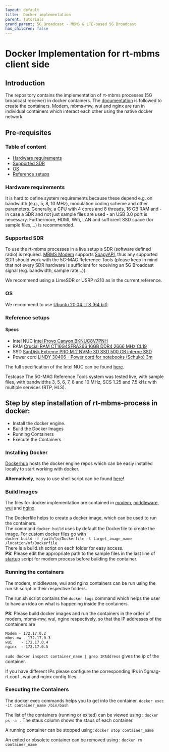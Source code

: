 ```yaml
---
layout: default
title:  Docker implementation
parent: Tutorials
grand_parent: 5G Broadcast - MBMS & LTE-based 5G Broadcast
has_children: false
---
```


# Docker Implementation for rt-mbms client side

## Introduction

The repository contains the implementation of rt-mbms processes (5G broadcast receiver) in docker containers. The [documentation](https://github.com/5G-MAG/Documentation-and-Architecture/wiki) is followed to create the containers. Modem, mbms-mw, wui and nginx are run in individual containers which interact each other using the native docker network. 

## Pre-requisites

### Table of content

* [Hardware requirements](https://github.com/5G-MAG/rt-mbms-docker#hardware-requirements)
* [Supported SDR](https://github.com/5G-MAG/rt-mbms-docker#supported-sdr)
* [OS](https://github.com/5G-MAG/rt-mbms-docker#os)
* [Reference setups](https://github.com/5G-MAG/rt-mbms-docker#reference-setups)

### Hardware requirements
It is hard to define system requirements because these depend e.g. on bandwidth (e.g., 5, 8, 10 MHz), modulation coding scheme and other parameters. Generally, a CPU with 4 cores and 8 threads, 16 GB RAM and - in case a SDR and not just sample files are used - an USB 3.0 port is necessary. Furthermore, HDMI, Wifi, LAN and sufficient SSD space (for sample files,...) is recommended.

### Supported SDR
To use the rt-mbms processes in a live setup a SDR (software defined radio) is required.
[MBMS Modem](https://github.com/5G-MAG/Documentation-and-Architecture/wiki/MBMS-Modem) supports [SoapyAPI](https://github.com/pothosware/SoapySDR/wiki), thus any supported SDR should work with the 5G-MAG Reference Tools (please keep in mind that not every SDR hardware is sufficient for receiving an 5G Broadcast signal (e.g. bandwidth, sample rate...)).

We recommend using a LimeSDR or USRP n210 as in the current reference.

### OS
We recommend to use [Ubuntu 20.04 LTS (64 bit)](https://ubuntu.com/)

### Reference setups

#### Specs

* Intel NUC 	[Intel Provo Canyon BKNUC8V7PNH](https://www.amazon.de/gp/product/B08CNLFM1N/ref=ppx_yo_dt_b_asin_title_o06_s00?ie=UTF8&psc=1)	
* RAM	[Crucial RAM CT16G4SFRA266 16GB DDR4 2666 MHz CL19](https://www.amazon.de/gp/product/B08C4VKYFG/ref=ppx_yo_dt_b_asin_title_o00_s01?ie=UTF8&psc=1)	
* SSD	[SanDisk Extreme PRO M.2 NVMe 3D SSD 500 GB interne SSD](https://www.amazon.de/gp/product/B07BSSFB4N/ref=ppx_yo_dt_b_asin_title_o00_s00?ie=UTF8&psc=1)	
* Power cord	[LINDY 30406 - Power cord for notebooks (Schuko) 3m](https://www.amazon.de/gp/product/B00K65JGUY/ref=ppx_yo_dt_b_asin_title_o09_s00?ie=UTF8&psc=1)			

The full specification of the Intel NUC can be found [here](https://ark.intel.com/content/www/us/en/ark/products/199110/intel-nuc-8-pro-kit-nuc8v7pnh.html).


Testcase
The 5G-MAG Reference Tools system was tested live, with sample files, with bandwidths 3, 5, 6, 7, 8 and 10 MHz, SCS 1.25 and 7.5 kHz with multiple services (RTP, HLS). 


## Step by step installation of rt-mbms-process in docker:

* Install the docker engine.
* Build the Docker Images
* Running Containers
* Execute the Containers
 

### Installing Docker 

[Dockerhub](https://docs.docker.com/engine/install/ubuntu/) hosts the docker engine repos which can be easiy installed locally to start working with docker.    

**Alternatively**, easy to use shell script can be found [here](https://github.com/5G-MAG/rt-mbms-modem/blob/development/dockerPrereq.sh)!    

### Build Images
The files for docker implementation are contained in [modem](https://github.com/5G-MAG/rt-mbms-modem/tree/development/modem), [middleware](https://github.com/5G-MAG/rt-mbms-mw/tree/development/middleware), [wui](https://github.com/5G-MAG/rt-wui/tree/development/wui) and [nginx](https://github.com/5G-MAG/rt-wui/tree/development/nginx).

The Dockerfile helps to create a docker image, which can be used to run the containers.    
The command `docker build` uses by default the Dockerfile to create the image. For custom docker files go with    
`docker build -f /path/to/Dockerfile -t target_image_name /location/of/Dockerfile`    
There is a build.sh script on each folder for easy access.    
**PS:** Please edit the appropriate path to the sample files in the last line of [startup](https://github.com/5G-MAG/rt-mbms-modem/tree/development/modem/scripts) script for modem process before building the container.    

### Running the containers

The modem, middleware, wui and nginx containers can be run using the run.sh script in their respective folders. 

The run.sh script contains the `docker logs` command which helps the user to have an idea on what is happening inside the containers. 

**PS:** Please build docker images and run the containers in the order of modem, mbms-mw, wui, nginx respectively, so that the IP addresses of the containers are 

    Modem - 172.17.0.2
    mbms-mw - 172.17.0.3
    wui    - 172.17.0.4
    nginx  - 172.17.0.5

  `sudo docker inspect container_name | grep IPAddress` gives the ip of the container.  
  
  If you have different IPs please configure the corresponding IPs in 5gmag-rt.conf , wui and nginx config files.   
  
### Executing the Containers

The docker exec commands helps you to get into the container. 
`docker exec -it container_name /bin/bash`

The list of the containers (running or exited) can be viewed using : 
`docker ps -a ` . The staus column shows the staus of each container.

A running container can be stopped using:
`docker stop container_name`

An exited or obsolete container can be removed using : 
`docker rm container_name`  
